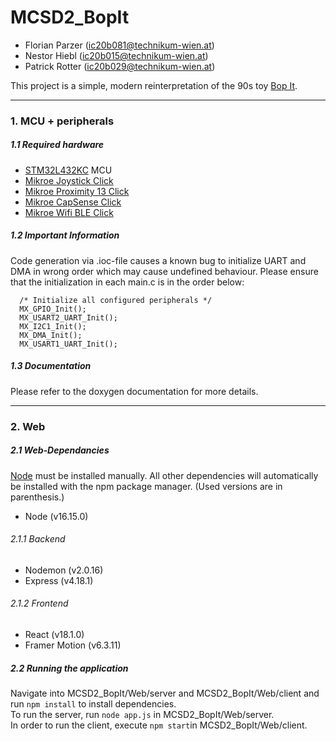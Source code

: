 # MCSD2_BopIt

* Florian Parzer (ic20b081@technikum-wien.at)
* Nestor Hiebl (ic20b015@technikum-wien.at)
* Patrick Rotter (ic20b029@technikum-wien.at)

This project is a simple, modern reinterpretation of the 90s toy [Bop It](https://en.wikipedia.org/wiki/Bop_It).
___
### 1. MCU + peripherals

##### 1.1 Required hardware
* [STM32L432KC](https://www.st.com/en/microcontrollers-microprocessors/stm32l432kc.html) MCU
* [Mikroe Joystick Click](https://www.mikroe.com/joystick-click)
* [Mikroe Proximity 13 Click](https://www.mikroe.com/proximity-13-click)
* [Mikroe CapSense Click](https://www.mikroe.com/capsense-click)
* [Mikroe Wifi BLE Click](https://www.reichelt.com/de/en/wifi-ble-click-board-esp32-wroom-32-mikroe-3542-p314143.html?r=1)

##### 1.2 Important Information

Code generation via .ioc-file causes a known bug to initialize UART and DMA in wrong order which may cause undefined behaviour.
Please ensure that the initialization in each main.c is in the order below:

```
  /* Initialize all configured peripherals */
  MX_GPIO_Init();
  MX_USART2_UART_Init();
  MX_I2C1_Init();
  MX_DMA_Init();
  MX_USART1_UART_Init();
  ```
##### 1.3 Documentation


Please refer to the doxygen documentation for more details.
___
### 2. Web

##### 2.1 Web-Dependancies

[Node](https://nodejs.org/en/download/) must be installed manually. All other dependencies will automatically be installed with the npm package manager.
(Used versions are in parenthesis.)
* Node (v16.15.0)

###### 2.1.1 Backend
* Nodemon (v2.0.16)
* Express (v4.18.1)

###### 2.1.2 Frontend
* React (v18.1.0)
* Framer Motion (v6.3.11)

##### 2.2 Running the application

Navigate into MCSD2_BopIt/Web/server and MCSD2_BopIt/Web/client and run ```npm install``` to install dependencies.<br>
To run the server, run ```node app.js``` in MCSD2_BopIt/Web/server.<br>
In order to run the client, execute ```npm start```in MCSD2_BopIt/Web/client.


